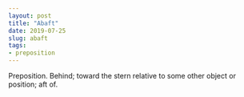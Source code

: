 ```yaml
---
layout: post
title: "Abaft"
date: 2019-07-25
slug: abaft
tags:
- preposition
---
```


Preposition. Behind; toward the stern relative to some other object or position; aft of.
